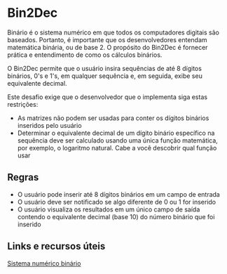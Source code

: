 # Bin2Dec

Binário é o sistema numérico em que todos os computadores digitais são baseados. Portanto, é importante que os desenvolvedores entendam matemática binária, ou de base 2. O propósito do Bin2Dec é fornecer prática e entendimento de como os cálculos binários.

O Bin2Dec permite que o usuário insira sequências de até 8 dígitos binários, 0's e 1's, em qualquer sequência e, em seguida, exibe seu equivalente decimal.

Este desafio exige que o desenvolvedor que o implementa siga estas restrições:

* As matrizes não podem ser usadas para conter os dígitos binários inseridos pelo usuário
* Determinar o equivalente decimal de um dígito binário específico na sequência deve ser calculado usando uma única função matemática, por exemplo, o logaritmo natural. Cabe a você descobrir qual função usar

## Regras

* O usuário pode inserir até 8 dígitos binários em um campo de entrada
* O usuário deve ser notificado se algo diferente de 0 ou 1 for inserido
* O usuário visualiza os resultados em um único campo de saída contendo o equivalente decimal (base 10) do número binário que foi inserido

## Links e recursos úteis

[Sistema numérico binário](https://en.wikipedia.org/wiki/Binary_number)
